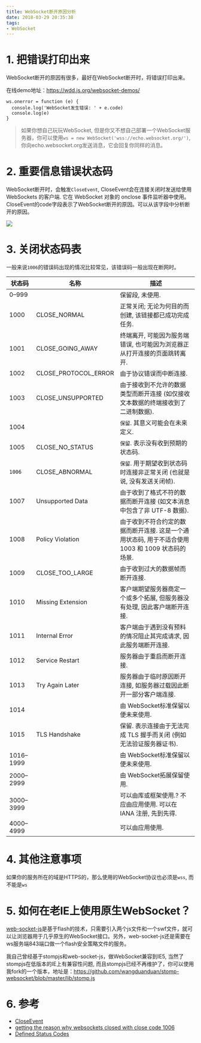 ```yaml
---
title: WebSocket断开原因分析
date: 2018-03-29 20:35:38
tags:
- WebSocket
---
```


# 1. 把错误打印出来

WebSocket断开的原因有很多，最好在WebSocket断开时，将错误打印出来。

在线demo地址：https://wdd.js.org/websocket-demos/

```
ws.onerror = function (e) {
  console.log('WebSocket发生错误: ' + e.code)
  console.log(e)
}
```

> 如果你想自己玩玩WebSocket, 但是你又不想自己部署一个WebSocket服务器，你可以使用`ws = new WebSocket('wss://echo.websocket.org/')`, 你向echo.websocket.org发送消息，它会回复你同样的消息。

# 2. 重要信息错误状态码

WebSocket断开时，会触发`CloseEvent`, CloseEvent会在连接关闭时发送给使用 WebSockets 的客户端. 它在 WebSocket 对象的 onclose 事件监听器中使用。CloseEvent的code字段表示了WebSocket断开的原因。可以从该字段中分析断开的原因。

![](http://p3alsaatj.bkt.clouddn.com/20180329204553_TjCFdu_Jietu20180329-204536.jpeg)

# 3. 关闭状态码表

一般来说`1006`的错误码出现的情况比较常见，该错误码一般出现在断网时。

状态码 | 名称 | 描述
---|---|---
0–999 | | 保留段, 未使用.
1000 | CLOSE_NORMAL	| 正常关闭; 无论为何目的而创建, 该链接都已成功完成任务.
1001|	CLOSE_GOING_AWAY|	终端离开, 可能因为服务端错误, 也可能因为浏览器正从打开连接的页面跳转离开.
1002|	CLOSE_PROTOCOL_ERROR|	由于协议错误而中断连接.
1003|	CLOSE_UNSUPPORTED	|由于接收到不允许的数据类型而断开连接 (如仅接收文本数据的终端接收到了二进制数据).
1004	| 	|`保留`. 其意义可能会在未来定义.
1005|	CLOSE_NO_STATUS	|`保留`.  表示没有收到预期的状态码.
`1006` |	CLOSE_ABNORMAL	|`保留`. 用于期望收到状态码时连接非正常关闭 (也就是说, 没有发送关闭帧).
1007|	Unsupported Data|	由于收到了格式不符的数据而断开连接 (如文本消息中包含了非 UTF-8 数据).
1008	|Policy Violation|	由于收到不符合约定的数据而断开连接. 这是一个通用状态码, 用于不适合使用 1003 和 1009 状态码的场景.
1009|	CLOSE_TOO_LARGE|	由于收到过大的数据帧而断开连接.
1010|	Missing Extension	|客户端期望服务器商定一个或多个拓展, 但服务器没有处理, 因此客户端断开连接.
1011|	Internal Error	|客户端由于遇到没有预料的情况阻止其完成请求, 因此服务端断开连接.
1012|	Service Restart	|服务器由于重启而断开连接. 
1013	|Try Again Later|	服务器由于临时原因断开连接, 如服务器过载因此断开一部分客户端连接. 
1014	| 	| 由 WebSocket标准保留以便未来使用.
1015|	TLS Handshake	|保留. 表示连接由于无法完成 TLS 握手而关闭 (例如无法验证服务器证书).
1016–1999	| |	由 WebSocket标准保留以便未来使用.
2000–2999	| 	|由 WebSocket拓展保留使用.
3000–3999	 ||	可以由库或框架使用.? 不应由应用使用. 可以在 IANA 注册, 先到先得.
4000–4999	 ||	可以由应用使用.

# 4. 其他注意事项

如果你的服务所在的域是HTTPS的，那么使用的WebSocket协议也必须是`wss`, 而不能是`ws`

# 5. 如何在老IE上使用原生WebSocket？

[web-socket-js](https://github.com/gimite/web-socket-js)是基于flash的技术，只需要引入两个js文件和一个swf文件，就可以让浏览器用于几乎原生的WebSocket接口。另外，web-socket-js还是需要在ws服务端843端口做一个flash安全策略文件的服务。

我自己曾经基于stompjs和web-socket-js，做WebSocket兼容到IE5, 当然了stompjs在低版本的IE上有兼容性问题, 而且stompjs已经不再维护了，你可以使用我fork的一个版本，地址是：https://github.com/wangduanduan/stomp-websocket/blob/master/lib/stomp.js

# 6. 参考
- [CloseEvent](https://developer.mozilla.org/zh-CN/docs/Web/API/CloseEvent)
- [getting the reason why websockets closed with close code 1006](https://stackoverflow.com/questions/19304157/getting-the-reason-why-websockets-closed-with-close-code-1006)
- [Defined Status Codes](https://tools.ietf.org/html/rfc6455#section-7.4.1)
